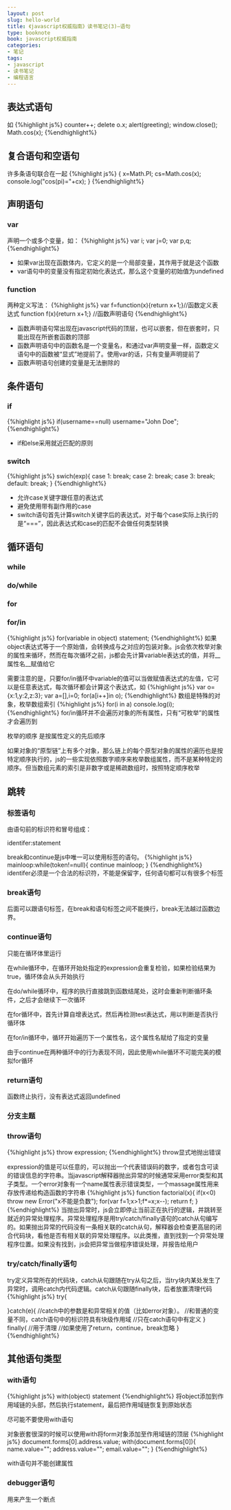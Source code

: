 ```yaml
---
layout: post
slug: hello-world
title: 《javascript权威指南》读书笔记(3)—语句
type: booknote
book: javascript权威指南
categories:
- 笔记
tags:
- javascript
- 读书笔记
- 编程语言
---
```


## 表达式语句

如
{%highlight js%}
counter++;
delete o.x;
alert(greeting);
window.close();
Math.cos(x);
{%endhighlight%}
<!--more-->
## 复合语句和空语句

许多条语句联合在一起
{%highlight js%}
{
	x=Math.PI;
    cs=Math.cos(x);
    console.log("cos(pi)="+cx);
}
{%endhighlight%}

## 声明语句

### var

声明一个或多个变量，如：
{%highlight js%}
var i;
var j=0;
var p,q;
{%endhighlight%}

- 如果var出现在函数体内，它定义的是一个局部变量，其作用于就是这个函数
- var语句中的变量没有指定初始化表达式，那么这个变量的初始值为undefined

### function

两种定义写法：
{%highlight js%}
var f=function(x){return x+1;}//函数定义表达式
function f(x){return x+1;} //函数声明语句
{%endhighlight%}

- 函数声明语句常出现在javascript代码的顶层，也可以嵌套，但在嵌套时，只能出现在所嵌套函数的顶部
- 函数声明语句中的函数名是一个变量名，和通过var声明变量一样，函数定义语句中的函数被“显式”地提前了。使用var的话，只有变量声明提前了
- 函数声明语句创建的变量是无法删除的

## 条件语句

### if

{%highlight js%}
if(username==null)
username="John Doe";
{%endhighlight%}

- if和else采用就近匹配的原则

### switch

{%highlight js%}
swich(exp){
	case 1:
    break;
    case 2:
    break;
    case 3:
    break;
    default:
    break;
}
{%endhighlight%}  

- 允许case关键字跟任意的表达式
- 避免使用带有副作用的case
- switch语句首先计算switch关键字后的表达式，对于每个case实际上执行的是“===”，因此表达式和case的匹配不会做任何类型转换


## 循环语句

### while

### do/while

### for

### for/in

{%highlight js%}
for(variable in object)
statement;
{%endhighlight%}
如果object表达式等于一个原始值，会转换成与之对应的包装对象。js会依次枚举对象的属性来循环，然而在每次循环之前，js都会先计算variable表达式的值，并将__属性名__赋值给它

需要注意的是，只要for/in循环中variable的值可以当做赋值表达式的左值，它可以是任意表达式，每次循环都会计算这个表达式，如
{%highlight js%}
var o={x:1,y:2,z:3};
var a=[],i=0;
for(a[i++]in o);
{%endhighlight%}
数组是特殊的对象，枚举数组索引
{%highlight js%}
for(i in a) console.log(i);
{%endhighlight%}
for/in循环并不会遍历对象的所有属性，只有“可枚举”的属性才会遍历到

枚举的顺序 是按属性定义的先后顺序

如果对象的“原型链”上有多个对象，那么链上的每个原型对象的属性的遍历也是按特定顺序执行的，js的一些实现依照数字顺序来枚举数组属性，而不是某种特定的顺序。但当数组元素的索引是非数字或是稀疏数组时，按照特定顺序枚举


## 跳转

### 标签语句

由语句前的标识符和冒号组成：

identifer:statement

break和continue是js中唯一可以使用标签的语句。
{%highlight js%}
mainloop:while(token!=null){
	continue mainloop;
}
{%endhighlight%}
identifer必须是一个合法的标识符，不能是保留字，任何语句都可以有很多个标签



### break语句

后面可以跟语句标签，在break和语句标签之间不能换行，break无法越过函数边界。

### continue语句

 只能在循环体里运行
 
 在while循环中，在循环开始处指定的expression会重复检验，如果检验结果为true，循环体会从头开始执行
 
 在do/while循环中，程序的执行直接跳到函数结尾处，这时会重新判断循环条件，之后才会继续下一次循环
 
 在for循环中，首先计算自增表达式，然后再检测test表达式，用以判断是否执行循环体
 
 在for/in循环中，循环开始遍历下一个属性名，这个属性名赋给了指定的变量
 
 由于continue在两种循环中的行为表现不同，因此使用while循环不可能完美的模拟for循环

### return语句

函数终止执行，没有表达式返回undefined

### 分支主题

### throw语句

{%highlight js%}
throw expression;
{%endhighlight%}
throw显式地抛出错误

expression的值是可以任意的，可以抛出一个代表错误码的数字，或者包含可读的错误信息的字符串。当javascript解释器抛出异常的时候通常采用error类型和其子类型。一个error对象有一个name属性表示错误类型，一个massage属性用来存放传递给构造函数的字符串
{%highlight js%}
function factorial(x){
	if(x<0) throw new Error("x不能是负数");
    for(var f=1;x>1;f*=x;x--);
    return f;
}
{%endhighlight%}
当抛出异常时，js会立即停止当前正在执行的逻辑，并跳转至就近的异常处理程序。异常处理程序是用try/catch/finally语句的catch从句编写的。如果抛出异常的代码没有一条相关联的catch从句，解释器会检查更高层的闭合代码块，看他是否有相关联的异常处理程序。以此类推，直到找到一个异常处理程序位置。如果没有找到，js会把异常当做程序错误处理，并报告给用户

### try/catch/finally语句

try定义异常所在的代码块，catch从句跟随在try从句之后，当try块内某处发生了异常时，调用catch内代码逻辑。catch从句跟随finally块，后者放置清理代码
{%highlight js%}
try{

}catch(e){
//catch中的参数是和异常相关的值（比如error对象）。
//和普通的变量不同，catch语句中的标识符具有块级作用域
//只在catch语句中有定义
}
finally{
//用于清理
//如果使用了return，continue，break忽略
}
{%endhighlight%}

## 其他语句类型

### with语句

{%highlight js%}
with(object)
statement
{%endhighlight%}
将object添加到作用域链的头部，然后执行statement，最后把作用域链恢复到原始状态

尽可能不要使用with语句

对象嵌套很深的时候可以使用with将form对象添加至作用域链的顶层
{%highlight js%}
document.forms[0].address.value;
with(document.forms[0]){
	name.value="";
    address.value="";
    email.value="";
}
{%endhighlight%}

with语句并不能创建属性

### debugger语句

用来产生一个断点
